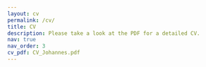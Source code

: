 ```yaml
---
layout: cv
permalink: /cv/
title: CV
description: Please take a look at the PDF for a detailed CV.
nav: true
nav_order: 3
cv_pdf: CV_Johannes.pdf
---
```

